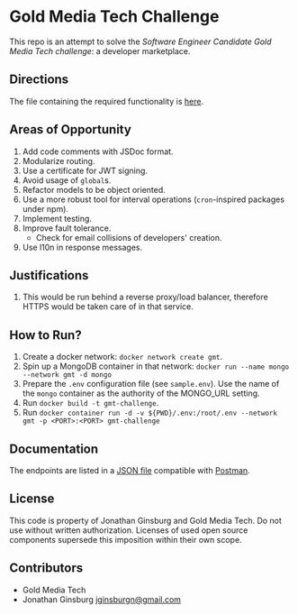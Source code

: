 # Gold Media Tech Challenge

This repo is an attempt to solve the *Software Engineer Candidate Gold Media Tech challenge*: a developer marketplace.

## Directions

The file containing the required functionality is [here](./docs/directions.pdf).

## Areas of Opportunity

1. Add code comments with JSDoc format.
1. Modularize routing.
1. Use a certificate for JWT signing.
1. Avoid usage of `global`s.
1. Refactor models to be object oriented.
1. Use a more robust tool for interval operations (`cron`-inspired packages under npm).
1. Implement testing.
1. Improve fault tolerance.
    * Check for email collisions of developers' creation.
1. Use l10n in response messages.

## Justifications

1. This would be run behind a reverse proxy/load balancer, therefore HTTPS would be taken care of in that service.

## How to Run?

1. Create a docker network: `docker network create gmt`.
1. Spin up a MongoDB container in that network: `docker run --name mongo --network gmt -d mongo`
1. Prepare the `.env` configuration file (see `sample.env`). Use the name of the `mongo` container as the authority of the MONGO_URL setting.
1. Run `docker build -t gmt-challenge`.
1. Run `docker container run -d -v ${PWD}/.env:/root/.env --network gmt -p <PORT>:<PORT> gmt-challenge`

## Documentation

The endpoints are listed in a [JSON file](./docs/GMT.postman_collection.json) compatible with [Postman](https://www.getpostman.com/).

## License

This code is property of Jonathan Ginsburg and Gold Media Tech. Do not use without written authorization. Licenses of used open source components supersede this imposition within their own scope.

## Contributors

* Gold Media Tech
* Jonathan Ginsburg <jginsburgn@gmail.com>